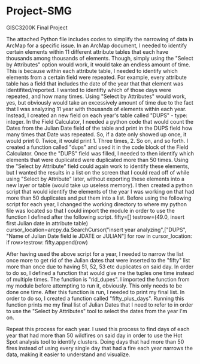 # Project-SMG
GISC3200K Final Project

The attached Python file includes codes to simplify the narrowing of data in ArcMap for a specific issue.
In an ArcMap document, I needed to identify certain elements within 11 different attribute tables that each have thousands
among thousands of elements.
Though, simply using the "Select by Attributes" option would work, it would take an endless amount of time.
This is because within each attribute table, I needed to identify which elements from a certain field were repeated.
For example, every attribute table has a field that includes the date of the year that that element was identifited/reported.
I wanted to identifty which of those days were repeated, and how many times.
Using "Select by Attributes" would work, yes, but obviously would take an excessively amount of time due to the fact that I was analyzing
11 year with thousands of elements within each year.
Instead, I created an new field on each year's table called "DUPS" - type: integer.
In the Field Calculator, I needed a python code that would count the Dates from the Julian Date field of the table and print in the DUPS field how many times that Date was repeated. So, if a date only showed up once, it would print 0. Twice, it would print 1. Three times, 2. So on, and so forth. I created a function called "dups" and used it in the code block of the Field Calculator.
Once the "DUPS" field was filled, I needed to then identify which elements that were duplicated were duplicated more than 50 times.
Using the "Select by Attribute" field could again work to identify these elements, but I wanted the results in a list on the screen that I could read off of while using "Select by Attribute" later, without exporting these elements into a new layer or table (would take up useless memory).
I then created a python script that would identify the elements of the year I was working on that had more than 50 duplicates and put them into a list.
Before using the following script for each year, I changed the working directory to where my python file was located so that I could import the module in order to use the function I defined after the following script.
  fifty=[]
  testrow=(49.0, insert first Julian date in attribute table)
  cursor_location=arcpy.da.SearchCursor("insert year analyzing",["DUPS", "Name of Julian Date field ie JDATE or JULIAN"]
  for row in cursor_location:
    if row>testrow:
      fifty.append(row)
      
After having used the above script for a year, I needed to narrow the list once more to get rid of the Julian dates that were inserted to the "fifty" list more than once due to having 51, 52, 53 etc duplicates on said day.
In order to do so, I defined a function that would give me the tuples one time instead of multiple times. The function is "rid_dupes".
I imported the function from my module before attempting to run it, obviously. This only needs to be done one time.
After this function is run, I needed to print my final list. In order to do so, I created a function called "fifty_plus_days".
Running this function prints me my final list of Julian Dates that I need to refer to in order to use the "Select by Attributes" tool to select the dates from the year I'm on.

Repeat this process for each year.
I used this process to find days of each year that had more than 50 wildfires on said day in order to use the Hot Spot analysis tool to identify clusters. Doing days that had more than 50 fires instead of using every single day that had a fire each year narrows the data, making it easier to understand and visualize.
